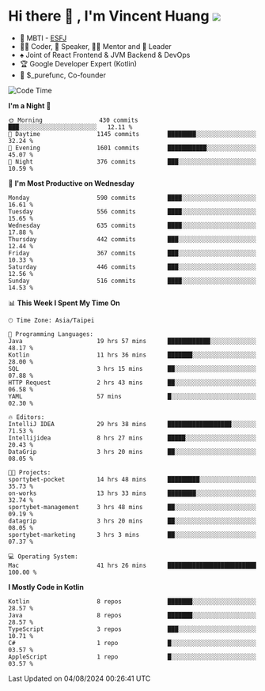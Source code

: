 # Hi there 👋 , I'm Vincent Huang ![](https://komarev.com/ghpvc/?username=Jian-Min-Huang)
- 👀 MBTI - [ESFJ](https://www.16personalities.com/esfj-personality)
- 👨‍💻 Coder, 🎤 Speaker, 👨‍🏫 Mentor and 🚀 Leader
- ♠️ Joint of React Frontend & JVM Backend & DevOps
- 🏆 Google Developer Expert (Kotlin)
- 💼 $_purefunc, Co-founder

<!--START_SECTION:waka-->
![Code Time](http://img.shields.io/badge/Code%20Time-4%2C176%20hrs%208%20mins-blue)

**I'm a Night 🦉** 

```text
🌞 Morning                430 commits         ███░░░░░░░░░░░░░░░░░░░░░░   12.11 % 
🌆 Daytime                1145 commits        ████████░░░░░░░░░░░░░░░░░   32.24 % 
🌃 Evening                1601 commits        ███████████░░░░░░░░░░░░░░   45.07 % 
🌙 Night                  376 commits         ███░░░░░░░░░░░░░░░░░░░░░░   10.59 % 
```
📅 **I'm Most Productive on Wednesday** 

```text
Monday                   590 commits         ████░░░░░░░░░░░░░░░░░░░░░   16.61 % 
Tuesday                  556 commits         ████░░░░░░░░░░░░░░░░░░░░░   15.65 % 
Wednesday                635 commits         ████░░░░░░░░░░░░░░░░░░░░░   17.88 % 
Thursday                 442 commits         ███░░░░░░░░░░░░░░░░░░░░░░   12.44 % 
Friday                   367 commits         ███░░░░░░░░░░░░░░░░░░░░░░   10.33 % 
Saturday                 446 commits         ███░░░░░░░░░░░░░░░░░░░░░░   12.56 % 
Sunday                   516 commits         ████░░░░░░░░░░░░░░░░░░░░░   14.53 % 
```


📊 **This Week I Spent My Time On** 

```text
🕑︎ Time Zone: Asia/Taipei

💬 Programming Languages: 
Java                     19 hrs 57 mins      ████████████░░░░░░░░░░░░░   48.17 % 
Kotlin                   11 hrs 36 mins      ███████░░░░░░░░░░░░░░░░░░   28.00 % 
SQL                      3 hrs 15 mins       ██░░░░░░░░░░░░░░░░░░░░░░░   07.88 % 
HTTP Request             2 hrs 43 mins       ██░░░░░░░░░░░░░░░░░░░░░░░   06.58 % 
YAML                     57 mins             █░░░░░░░░░░░░░░░░░░░░░░░░   02.30 % 

🔥 Editors: 
IntelliJ IDEA            29 hrs 38 mins      ██████████████████░░░░░░░   71.53 % 
Intellijidea             8 hrs 27 mins       █████░░░░░░░░░░░░░░░░░░░░   20.43 % 
DataGrip                 3 hrs 20 mins       ██░░░░░░░░░░░░░░░░░░░░░░░   08.05 % 

🐱‍💻 Projects: 
sportybet-pocket         14 hrs 48 mins      █████████░░░░░░░░░░░░░░░░   35.73 % 
on-works                 13 hrs 33 mins      ████████░░░░░░░░░░░░░░░░░   32.74 % 
sportybet-management     3 hrs 48 mins       ██░░░░░░░░░░░░░░░░░░░░░░░   09.19 % 
datagrip                 3 hrs 20 mins       ██░░░░░░░░░░░░░░░░░░░░░░░   08.05 % 
sportybet-marketing      3 hrs 3 mins        ██░░░░░░░░░░░░░░░░░░░░░░░   07.37 % 

💻 Operating System: 
Mac                      41 hrs 26 mins      █████████████████████████   100.00 % 
```

**I Mostly Code in Kotlin** 

```text
Kotlin                   8 repos             ███████░░░░░░░░░░░░░░░░░░   28.57 % 
Java                     8 repos             ███████░░░░░░░░░░░░░░░░░░   28.57 % 
TypeScript               3 repos             ███░░░░░░░░░░░░░░░░░░░░░░   10.71 % 
C#                       1 repo              █░░░░░░░░░░░░░░░░░░░░░░░░   03.57 % 
AppleScript              1 repo              █░░░░░░░░░░░░░░░░░░░░░░░░   03.57 % 
```




 Last Updated on 04/08/2024 00:26:41 UTC
<!--END_SECTION:waka-->
